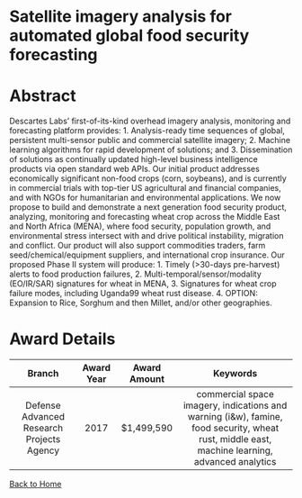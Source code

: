 
Satellite imagery analysis for automated global food security forecasting
=========================================================================

# Abstract


Descartes Labs’ first-of-its-kind overhead imagery analysis, monitoring and forecasting platform provides: 1. Analysis-ready time sequences of global, persistent multi-sensor public and commercial satellite imagery; 2. Machine learning algorithms for rapid development of solutions; and 3. Dissemination of solutions as continually updated high-level business intelligence products via open standard web APIs. Our initial product addresses economically significant non-food crops (corn, soybeans), and is currently in commercial trials with top-tier US agricultural and financial companies, and with NGOs for humanitarian and environmental applications. We now propose to build and demonstrate a next generation food security product, analyzing, monitoring and forecasting wheat crop across the Middle East and North Africa (MENA), where food security, population growth, and environmental stress intersect with and drive political instability, migration and conflict. Our product will also support commodities traders, farm seed/chemical/equipment suppliers, and international crop insurance. Our proposed Phase II system will produce: 1. Timely (>30-days pre-harvest) alerts to food production failures, 2. Multi-temporal/sensor/modality (EO/IR/SAR) signatures for wheat in MENA, 3. Signatures for wheat crop failure modes, including Uganda99 wheat rust disease. 4. OPTION: Expansion to Rice, Sorghum and then Millet, and/or other geographies.  

# Award Details

|Branch|Award Year|Award Amount|Keywords|
| :---: | :---: | :---: | :---: |
|Defense Advanced Research Projects Agency|2017|$1,499,590|commercial space imagery, indications and warning (i&w), famine, food security, wheat rust, middle east, machine learning, advanced analytics|
  
  


[Back to Home](https://github.com/chrischow/dod_sbir_awards/Reports/CC/#1209)